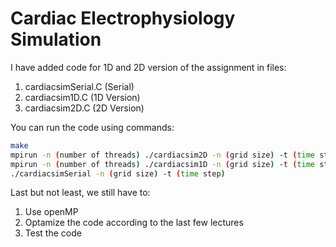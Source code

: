 # Cardiac Electrophysiology Simulation

I have added code for 1D and 2D version of the assignment in files:

1. cardiacsimSerial.C (Serial)
2. cardiacsim1D.C (1D Version)
3. cardiacsim2D.C (2D Version)

You can run the code using commands:

```bash
make
mpirun -n (number of threads) ./cardiacsim2D -n (grid size) -t (time step)
mpirun -n (number of threads) ./cardiacsim1D -n (grid size) -t (time step)
./cardiacsimSerial -n (grid size) -t (time step)
```

Last but not least, we still have to:

1. Use openMP
2. Optamize the code according to the last few lectures
3. Test the code
